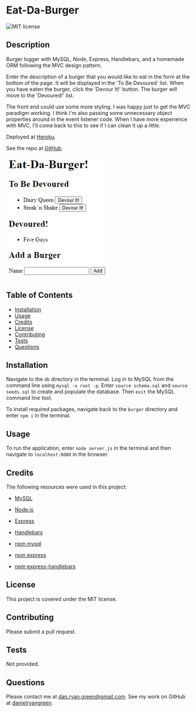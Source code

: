 # Eat-Da-Burger
  ![MIT license](https://img.shields.io/badge/license-MIT-green)
  ## Description
  Burger logger with MySQL, Node, Express, Handlebars, and a homemade ORM following the MVC design pattern.

  Enter the description of a burger that you would like to eat in the form at the bottom of the page. It will be displayed in the 'To Be Devoured' list. When you have eaten the burger, click the 'Devour It!' button. The burger will move to the 'Devoured!' list.

  The front end could use some more styling. I was happy just to get the MVC paradigm working. I think I'm also passing some unnecessary object properties around in the event listener code. When I have more experience with MVC, I'll come back to this to see if I can clean it up a little.

  Deployed at [Heroku](https://dry-bastion-75967.herokuapp.com/).

  See the repo at [GitHub](https://github.com/danielryangreen/burger).

  ![sample webpage](assets/EatDaBurger.png)
  ## Table of Contents
  * [Installation](#installation)
  * [Usage](#usage)
  * [Credits](#credits)
  * [License](#license)
  * [Contributing](#contributing)
  * [Tests](#tests)
  * [Questions](#questions)
  ## Installation
  Navigate to the `db` directory in the terminal. Log in to MySQL from the command line using `mysql -u root -p`. Enter `source schema.sql` and `source seeds.sql` to create and populate the database. Then `exit` the MySQL command line tool.
  
  To install required packages, navigate back to the `burger` directory and enter `npm i` in the terminal.
  ## Usage
  To run the application, enter `node server.js` in the terminal and then navigate to `localhost:8080` in the browser.

  ## Credits
  The following resources were used in this project:

  - [MySQL](https://dev.mysql.com/downloads/mysql/)
  - [Node.js](https://nodejs.org/en/)
  - [Express](https://expressjs.com/)
  - [Handlebars](https://handlebarsjs.com/)

  - [npm mysql](https://www.npmjs.com/package/mysql)
  - [npm express](https://www.npmjs.com/package/express)
  - [npm express-handlebars](https://www.npmjs.com/package/express-handlebars)
  ## License
  This project is covered under the MIT license.
  ## Contributing
  Please submit a pull request.
  ## Tests
  Not provided.
  ## Questions
  Please contact me at dan.ryan.green@gmail.com. See my work on GitHub at [danielryangreen](https://github.com/danielryangreen/).